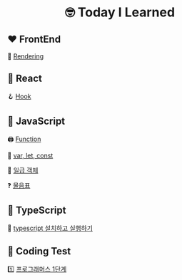 <div align='center'>
  <h1>🤓 Today I Learned</h1>
</div>

## ❤️ FrontEnd
🚩 [Rendering](https://velog.io/@codename-602/FrontEnd-Rendering)

## 💙 React
🪝 [Hook](https://velog.io/@codename-602/React-Hook)

## 💛 JavaScript

🖨️ [Function](https://velog.io/@codename-602/JavaScript-Function)

🌼 [var, let, const](https://velog.io/@codename-602/JavaScript-var-let-const)

🏅 [일급 객체](https://velog.io/@codename-602/JavaScript-%EC%9D%BC%EA%B8%89-%EA%B0%9D%EC%B2%B4)

❓ [물음표]()


## 💜 TypeScript

🧵 [typescript 설치하고 실행하기](https://velog.io/@codename-602/TypeScript-typescript-%EC%84%A4%EC%B9%98-%EC%8B%A4%ED%96%89-kh3reafh)

## 💯 Coding Test
1️⃣ [프로그래머스 1단계](https://github.com/sizxero/TIL/blob/main/%F0%9F%92%AF%20Coding%20Test/%5BAlgorithm%5D%20%ED%94%84%EB%A1%9C%EA%B7%B8%EB%9E%98%EB%A8%B8%EC%8A%A4%201%EB%8B%A8%EA%B3%84.md)